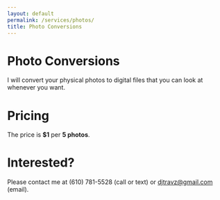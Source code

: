```yaml
---
layout: default
permalink: /services/photos/
title: Photo Conversions
---
```

<h1>Photo Conversions</h1>
<p>I will convert your physical photos to digital files that you can look at whenever you want.</p>
<h1>Pricing</h1>
<p>The price is <b>$1</b> per <b>5 photos</b>.</p>
<h1>Interested?</h1>
<p>Please contact me at (610) 781-5528 (call or text) or <a href="mailto:djtravz@gmail.com?subject={SERVICES}%20Photos">djtravz@gmail.com</a> (email).</p>
